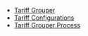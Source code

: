 - [Tariff Grouper](Tariff-Grouper)
- [Tariff Configurations](Tariff-Configurations)
- [Tariff Grouper Process](Tariff-Grouper-Process)